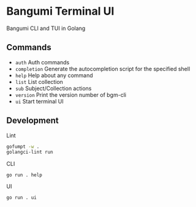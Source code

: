 # Bangumi Terminal UI

Bangumi CLI and TUI in Golang

## Commands

- `auth`
  Auth commands
- `completion`
  Generate the autocompletion script for the specified shell
- `help`
  Help about any command
- `list`
  List collection
- `sub`
  Subject/Collection actions
- `version`
  Print the version number of bgm-cli
- `ui`
  Start terminal UI

## Development

Lint

```bash
gofumpt -w .
golangci-lint run
```

CLI

`go run . help`

UI

`go run . ui`

